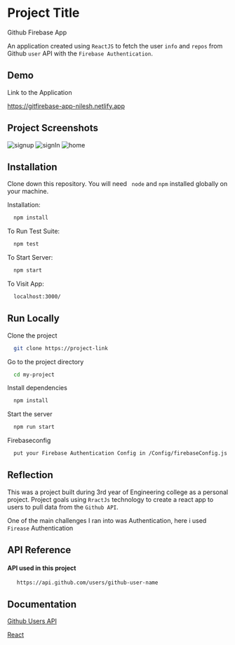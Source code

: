 
# Project Title

Github Firebase App

An application created using ```ReactJS``` to fetch the user ```info``` and ```repos``` from Github ```user``` API with the ```Firebase Authentication```.


## Demo

Link to the Application

https://gitfirebase-app-nilesh.netlify.app

## Project Screenshots

![signup](https://user-images.githubusercontent.com/61627365/145703670-89b32a37-82ff-4c7d-a37e-bdaeffd5ab7a.jpg)
![signIn](https://user-images.githubusercontent.com/61627365/145703667-cb0914f9-3cd0-41f2-b7ff-428b89ecde5d.jpg)
![home](https://user-images.githubusercontent.com/61627365/145703669-8161c5d8-cf57-4ef8-9eef-9ff964a82220.jpg)



## Installation

Clone down this repository. You will need ``` node``` and ```npm``` installed globally on your machine.


Installation:
```bash
  npm install
```
To Run Test Suite:
```bash
  npm test
```
To Start Server:
```bash
  npm start
```
To Visit App:
```bash
  localhost:3000/
```
## Run Locally

Clone the project

```bash
  git clone https://project-link
```

Go to the project directory

```bash
  cd my-project
```

Install dependencies

```bash
  npm install
```

Start the server

```bash
  npm run start
```
Firebaseconfig
```bash
  put your Firebase Authentication Config in /Config/firebaseConfig.js file
```


## Reflection
This was a  project built during 3rd year of Engineering college as a personal project. Project goals using ```RractJs``` technology to create a react app to  users to pull data from the ```Github API```.

One of the main challenges I ran into was Authentication, here i used ```Firease``` Authentication
## API Reference

#### API used in this project

```http
   https://api.github.com/users/github-user-name
```




## Documentation

[Github Users API](https://docs.github.com/en/rest/reference/users)

[React](https://beta.reactjs.org/)

